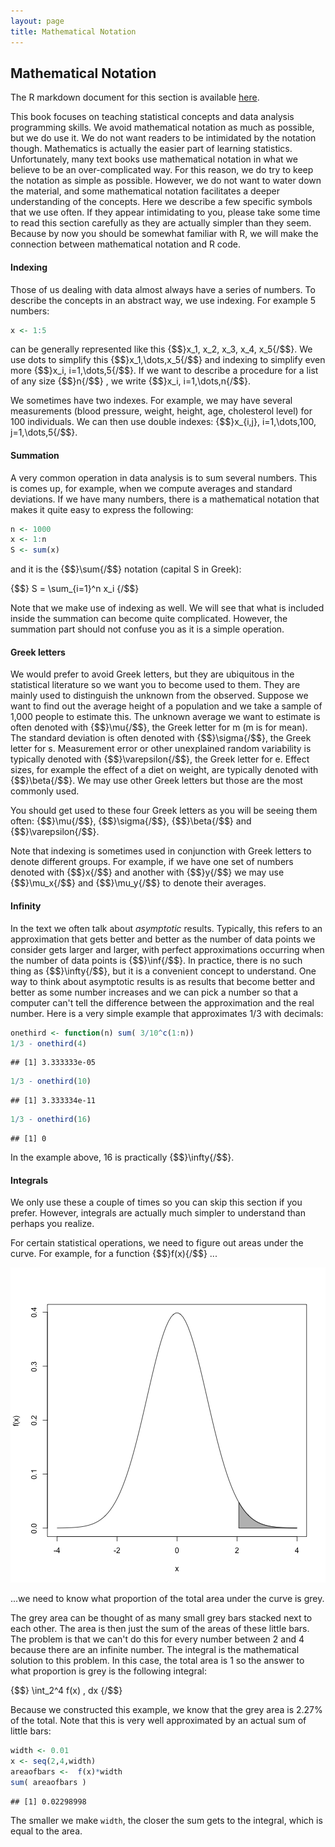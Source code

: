 ```yaml
---
layout: page
title: Mathematical Notation
---
```





## Mathematical Notation

The R markdown document for this section is available [here](https://github.com/genomicsclass/labs/tree/master/intro/math_notation.Rmd).

This book focuses on teaching statistical concepts and data analysis programming skills. We avoid mathematical notation as much as possible, but we do use it.  We do not want readers to be intimidated by the notation though. Mathematics is actually the easier part of learning statistics. Unfortunately, many text books use mathematical notation in what we believe to be an over-complicated way. For this reason, we do try to keep the notation as simple as possible. However, we do not want to water down the material, and some mathematical notation facilitates a deeper understanding of the concepts. Here we describe a few specific symbols that we use often. If they appear intimidating to you, please take some time to read this section carefully as they are actually simpler than they seem. Because by now you should be somewhat familiar with R, we will make the connection between mathematical notation and R code.


#### Indexing

Those of us dealing with data almost always have a series of numbers. To describe the concepts in an abstract way, we use indexing. For example 5 numbers:


```r
x <- 1:5
```

can be generally represented like this {$$}x_1, x_2, x_3, x_4, x_5{/$$}. We use dots to simplify this {$$}x_1,\dots,x_5{/$$} and indexing to simplify even more {$$}x_i, i=1,\dots,5{/$$}. If we want to describe a procedure for a list of any size {$$}n{/$$} , we write {$$}x_i, i=1,\dots,n{/$$}. 

We sometimes have two indexes. For example, we may have several measurements (blood pressure, weight, height, age, cholesterol level) for 100 individuals. We can then use double indexes: {$$}x_{i,j}, i=1,\dots,100, j=1,\dots,5{/$$}. 


#### Summation

A very common operation in data analysis is to sum several numbers. This is comes up, for example, when we compute averages and standard deviations. If we have many numbers, there is a mathematical notation that makes it quite easy to express the following:


```r
n <- 1000
x <- 1:n
S <- sum(x)
```

and it is the {$$}\sum{/$$} notation (capital S in Greek):

{$$}
S = \sum_{i=1}^n x_i
{/$$}

Note that we make use of indexing as well. We will see that what is included inside the summation can become quite complicated. However, the summation part should not confuse you as it is a simple operation.

#### Greek letters

We would prefer to avoid Greek letters, but they are ubiquitous in the statistical literature so we want you to become used to them. They are mainly used to distinguish the unknown from the observed. Suppose we want to find out the average height of a population and we take a sample of 1,000 people to estimate this. The unknown average we want to estimate is often denoted with {$$}\mu{/$$}, the Greek letter for m (m is for mean). The standard deviation is often denoted with {$$}\sigma{/$$}, the Greek letter for s. Measurement error or other unexplained random variability is typically denoted with {$$}\varepsilon{/$$}, the Greek letter for e. Effect sizes, for example the effect of a diet on weight, are typically denoted with {$$}\beta{/$$}. We may use other Greek letters but those are the most commonly used. 

You should get used to these four Greek letters as you will be seeing them often: {$$}\mu{/$$}, {$$}\sigma{/$$}, {$$}\beta{/$$} and {$$}\varepsilon{/$$}. 

Note that indexing is sometimes used in conjunction with Greek letters to denote different groups. For example, if we have one set of numbers denoted with {$$}x{/$$} and another with {$$}y{/$$} we may use {$$}\mu_x{/$$} and {$$}\mu_y{/$$} to denote their averages.

#### Infinity

In the text we often talk about _asymptotic_ results. Typically, this refers to an approximation that gets better and better as the number of data points we consider gets larger and larger, with perfect approximations occurring when the number of data points is {$$}\inf{/$$}. In practice, there is no such thing as {$$}\infty{/$$}, but it is a convenient concept to understand. One way to think about asymptotic results is as results that become better and better as some number increases and we can pick a number so that a computer can't tell the difference between the approximation and the real number. Here is a very simple example that approximates 1/3 with decimals:


```r
onethird <- function(n) sum( 3/10^c(1:n))
1/3 - onethird(4)
```

```
## [1] 3.333333e-05
```

```r
1/3 - onethird(10)
```

```
## [1] 3.333334e-11
```

```r
1/3 - onethird(16)
```

```
## [1] 0
```

In the example above, 16 is practically {$$}\infty{/$$}.




#### Integrals

We only use these a couple of times so you can skip this section if you prefer. However, integrals are actually much simpler to understand than perhaps you realize. 

For certain statistical operations, we need to figure out areas under the curve. For example, for a function {$$}f(x){/$$} ... 

![ ](images/R/math_notation-tmp-intergrals-1.png) 

...we need to know what proportion of the total area under the curve is grey. 

The grey area can be thought of as many small grey bars stacked next to each other. The area is then just the sum of the areas of these little bars. The problem is that we can't do this for every number between 2 and 4 because there are an infinite number. The integral is the mathematical solution to this problem. In this case, the total area is 1 so the answer to what proportion is grey is the following integral:

{$$}
\int_2^4 f(x) \, dx
{/$$}

Because we constructed this example, we know that the grey area is 2.27% of the total. Note that this is very well approximated by an actual sum of little bars:


```r
width <- 0.01
x <- seq(2,4,width)
areaofbars <-  f(x)*width
sum( areaofbars )
```

```
## [1] 0.02298998
```

The smaller we make `width`, the closer the sum gets to the integral, which is equal to the area.












